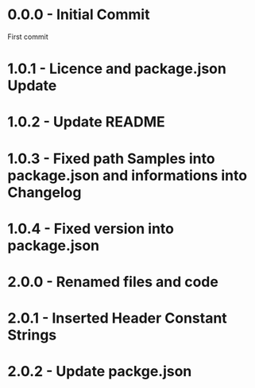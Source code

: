 # 0.0.0 - Initial Commit
First commit
# 1.0.1 - Licence and package.json Update
# 1.0.2 - Update README
# 1.0.3 - Fixed path Samples into package.json and informations into Changelog
# 1.0.4 - Fixed version into package.json
# 2.0.0 - Renamed files and code
# 2.0.1 - Inserted Header Constant Strings
# 2.0.2 - Update packge.json